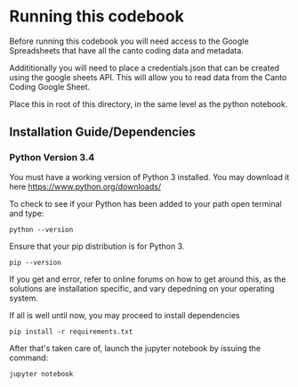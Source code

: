 # Running this codebook

Before running this codebook you will need access to the Google Spreadsheets that have all the canto coding data and metadata.

Addititionally you will need to place a credentials.json that can be created using the google sheets API. This will allow you to read data from the Canto Coding Google Sheet.

Place this in root of this directory, in the same level as the python notebook.

## Installation Guide/Dependencies

### Python Version 3.4

You must have a working version of Python 3 installed.
You may download it here https://www.python.org/downloads/

To check to see if your Python has been added to your path open terminal and type:

`python --version`

Ensure that your pip distribution is for Python 3.

`pip --version`

If you get and error, refer to online forums on how to get around this, as the solutions are installation specific, and vary depedning on your operating system.

If all is well until now, you may proceed to install dependencies

`pip install -r requirements.txt`

After that's taken care of, launch the jupyter notebook by issuing the command:

`jupyter notebook`

